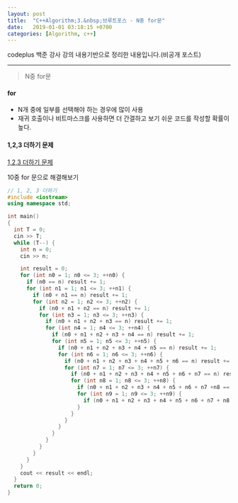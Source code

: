 ```yaml
---
layout: post
title:  "C++Algorithm;3.&nbsp;브루트포스 - N중 for문"
date:   2019-01-01 03:18:15 +0700
categories: [Algorithm, c++]
---
```


codeplus 백준 강사 강의 내용기반으로 정리한 내용입니다.(비공개 포스트)

---

> N중 for문

#### for

- N개 중에 일부를 선택해야 하는 경우에 많이 사용
- 재귀 호출이나 비트마스크를 사용하면 더 간결하고 보기 쉬운 코드를 작성할 확률이 높다.

#### 1,2,3 더하기 문제

[1,2,3 더하기 문제](https://www.acmicpc.net/problem/9095)

10중 for 문으로 해결해보기

``` cpp
// 1, 2, 3 더하기
#include <iostream>
using namespace std;

int main()
{
  int T = 0;
  cin >> T;
  while (T--) {
    int n = 0;
    cin >> n;

    int result = 0;
    for (int n0 = 1; n0 <= 3; ++n0) {
      if (n0 == n) result += 1;
      for (int n1 = 1; n1 <= 3; ++n1) {
        if (n0 + n1 == n) result += 1;
        for (int n2 = 1; n2 <= 3; ++n2) {
          if (n0 + n1 + n2 == n) result += 1;
          for (int n3 = 1; n3 <= 3; ++n3) {
            if (n0 + n1 + n2 + n3 == n) result += 1;
            for (int n4 = 1; n4 <= 3; ++n4) {
              if (n0 + n1 + n2 + n3 + n4 == n) result += 1;
              for (int n5 = 1; n5 <= 3; ++n5) {
                if (n0 + n1 + n2 + n3 + n4 + n5 == n) result += 1;
                for (int n6 = 1; n6 <= 3; ++n6) {
                  if (n0 + n1 + n2 + n3 + n4 + n5 + n6 == n) result += 1;
                  for (int n7 = 1; n7 <= 3; ++n7) {
                    if (n0 + n1 + n2 + n3 + n4 + n5 + n6 + n7 == n) result += 1;
                    for (int n8 = 1; n8 <= 3; ++n8) {
                      if (n0 + n1 + n2 + n3 + n4 + n5 + n6 + n7 +n8 == n) result += 1;
                      for (int n9 = 1; n9 <= 3; ++n9) {
                        if (n0 + n1 + n2 + n3 + n4 + n5 + n6 + n7 + n8 + n9 == n) result += 1;
                      }
                    }
                  }
                }
              }
            }
          }
        }
      }
    }
    cout << result << endl;
  }
  return 0;
}
```